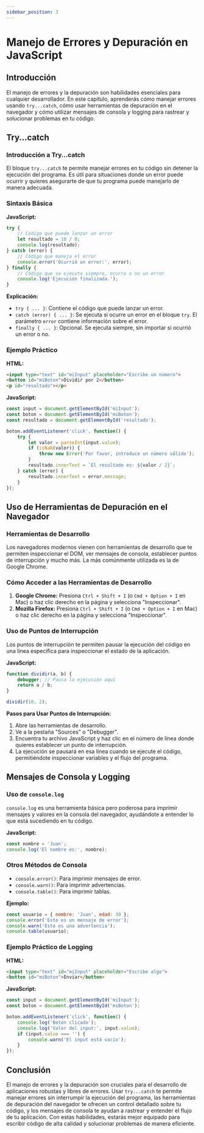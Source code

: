 ```yaml
---
sidebar_position: 3
---
```


# Manejo de Errores y Depuración en JavaScript

## Introducción
El manejo de errores y la depuración son habilidades esenciales para cualquier desarrollador. En este capítulo, aprenderás cómo manejar errores usando `try...catch`, cómo usar herramientas de depuración en el navegador y cómo utilizar mensajes de consola y logging para rastrear y solucionar problemas en tu código.

## Try...catch

### Introducción a Try...catch
El bloque `try...catch` te permite manejar errores en tu código sin detener la ejecución del programa. Es útil para situaciones donde un error puede ocurrir y quieres asegurarte de que tu programa puede manejarlo de manera adecuada.

### Sintaxis Básica

**JavaScript:**
```javascript
try {
    // Código que puede lanzar un error
    let resultado = 10 / 0;
    console.log(resultado);
} catch (error) {
    // Código que maneja el error
    console.error('Ocurrió un error:', error);
} finally {
    // Código que se ejecuta siempre, ocurra o no un error
    console.log('Ejecución finalizada.');
}
```

**Explicación:**
- `try { ... }`: Contiene el código que puede lanzar un error.
- `catch (error) { ... }`: Se ejecuta si ocurre un error en el bloque `try`. El parámetro `error` contiene información sobre el error.
- `finally { ... }`: Opcional. Se ejecuta siempre, sin importar si ocurrió un error o no.

### Ejemplo Práctico

**HTML:**
```html
<input type="text" id="miInput" placeholder="Escribe un número">
<button id="miBoton">Dividir por 2</button>
<p id="resultado"></p>
```

**JavaScript:**
```javascript
const input = document.getElementById('miInput');
const boton = document.getElementById('miBoton');
const resultado = document.getElementById('resultado');

boton.addEventListener('click', function() {
    try {
        let valor = parseInt(input.value);
        if (isNaN(valor)) {
            throw new Error('Por favor, introduce un número válido');
        }
        resultado.innerText = `El resultado es: ${valor / 2}`;
    } catch (error) {
        resultado.innerText = error.message;
    }
});
```

## Uso de Herramientas de Depuración en el Navegador

### Herramientas de Desarrollo

Los navegadores modernos vienen con herramientas de desarrollo que te permiten inspeccionar el DOM, ver mensajes de consola, establecer puntos de interrupción y mucho más. La más comúnmente utilizada es la de Google Chrome.

### Cómo Acceder a las Herramientas de Desarrollo

1. **Google Chrome:** Presiona `Ctrl + Shift + I` (o `Cmd + Option + I` en Mac) o haz clic derecho en la página y selecciona "Inspeccionar".
2. **Mozilla Firefox:** Presiona `Ctrl + Shift + I` (o `Cmd + Option + I` en Mac) o haz clic derecho en la página y selecciona "Inspeccionar".

### Uso de Puntos de Interrupción

Los puntos de interrupción te permiten pausar la ejecución del código en una línea específica para inspeccionar el estado de la aplicación.

**JavaScript:**
```javascript
function dividir(a, b) {
    debugger; // Pausa la ejecución aquí
    return a / b;
}

dividir(10, 2);
```

**Pasos para Usar Puntos de Interrupción:**
1. Abre las herramientas de desarrollo.
2. Ve a la pestaña "Sources" o "Debugger".
3. Encuentra tu archivo JavaScript y haz clic en el número de línea donde quieres establecer un punto de interrupción.
4. La ejecución se pausará en esa línea cuando se ejecute el código, permitiéndote inspeccionar variables y el flujo del programa.

## Mensajes de Consola y Logging

### Uso de `console.log`

`console.log` es una herramienta básica pero poderosa para imprimir mensajes y valores en la consola del navegador, ayudándote a entender lo que está sucediendo en tu código.

**JavaScript:**
```javascript
const nombre = 'Juan';
console.log('El nombre es:', nombre);
```

### Otros Métodos de Consola

- `console.error()`: Para imprimir mensajes de error.
- `console.warn()`: Para imprimir advertencias.
- `console.table()`: Para imprimir tablas.

**Ejemplo:**
```javascript
const usuario = { nombre: 'Juan', edad: 30 };
console.error('Esto es un mensaje de error');
console.warn('Esto es una advertencia');
console.table(usuario);
```

### Ejemplo Práctico de Logging

**HTML:**
```html
<input type="text" id="miInput" placeholder="Escribe algo">
<button id="miBoton">Enviar</button>
```

**JavaScript:**
```javascript
const input = document.getElementById('miInput');
const boton = document.getElementById('miBoton');

boton.addEventListener('click', function() {
    console.log('Botón clicado');
    console.log('Valor del input:', input.value);
    if (input.value === '') {
        console.warn('El input está vacío');
    }
});
```

## Conclusión

El manejo de errores y la depuración son cruciales para el desarrollo de aplicaciones robustas y libres de errores. Usar `try...catch` te permite manejar errores sin interrumpir la ejecución del programa, las herramientas de depuración del navegador te ofrecen un control detallado sobre tu código, y los mensajes de consola te ayudan a rastrear y entender el flujo de tu aplicación. Con estas habilidades, estarás mejor equipado para escribir código de alta calidad y solucionar problemas de manera eficiente.